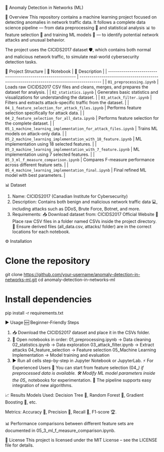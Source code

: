 🚀 Anomaly Detection in Networks (ML)

📌 Overview
This repository contains a machine learning project focused on detecting anomalies in network traffic data.
It follows a complete data science pipeline — from data preprocessing 🧹 and statistical analysis 📊 to feature selection 🎯 and training ML models 🤖 — to identify potential network attacks and unusual behavior.

The project uses the CICIDS2017 dataset 🛡️, which contains both normal and malicious network traffic, to simulate real-world cybersecurity detection tasks.

📂 Project Structure
| 📁 Notebook                                                   | 📝 Description                                                                            |
| ------------------------------------------------------------- | ----------------------------------------------------------------------------------------- |
| `01_preprocessing.ipynb`                                      | Loads raw CICIDS2017 CSV files and cleans, merges, and prepares the dataset for analysis. |
| `02_statistics.ipynb`                                         | Generates basic statistics and visualizations for understanding the dataset.              |
| `03_attack_filter.ipynb`                                      | Filters and extracts attack-specific traffic from the dataset.                            |
| `04_1_feature_selection_for_attack_files.ipynb`               | Performs feature selection specifically for attack data.                                  |
| `04_2_feature_selection_for_all_data.ipynb`                   | Performs feature selection for the complete dataset.                                      |
| `05_1_machine_learning_implementation_for_attack_files.ipynb` | Trains ML models on attack-only data.                                                     |
| `05_2_machine_learning_implementation_with_18_feature.ipynb`  | ML implementation using 18 selected features.                                             |
| `05_3_machine_learning_implementation_with_7_feature.ipynb`   | ML implementation using 7 selected features.                                              |
| `05_3_ml_f_measure_comparison.ipynb`                          | Compares F-measure performance across different feature sets.                             |
| `05_4_machine_learning_implementation_final.ipynb`            | Final refined ML model with best parameters.                                              |


📊 Dataset
1. Name: CICIDS2017 (Canadian Institute for Cybersecurity)
2. Description: Contains both benign and malicious network traffic data 💻, including attacks such as DDoS, Brute Force, Botnet, and more.
3. Requirements:
    📥 Download dataset from: CICIDS2017 Official Website
    📂 Place raw CSV files in a folder named CSVs inside the project directory.
    📄 Ensure derived files (all_data.csv, attacks/ folder) are in the correct locations for each notebook.

⚙️ Installation
# Clone the repository
git clone https://github.com/your-username/anomaly-detection-in-networks-ml.git
cd anomaly-detection-in-networks-ml

# Install dependencies
pip install -r requirements.txt

▶️ Usage
🆕 Beginner-Friendly Steps
1. 📥 Download the CICIDS2017 dataset and place it in the CSVs folder.
2. 📑 Open notebooks in order:
       01_preprocessing.ipynb → Data cleaning
       02_statistics.ipynb → Data exploration
       03_attack_filter.ipynb → Extract attacks
       04_feature_selection → Feature selection
       05_Machine Learning Implementation → Model training and evaluation
3. ▶️ Run all cells step-by-step in Jupyter Notebook or JupyterLab.
     ⚡ For Experienced Users
         🔄 You can start from feature selection (04_*) if preprocessed data is available.
         🛠 Modify ML model parameters inside the 05_* notebooks for experimentation.
         🔌 The pipeline supports easy integration of new algorithms.

📈 Results
Models Used: Decision Tree 🌳, Random Forest 🌲, Gradient Boosting 🚀, etc.

Metrics: Accuracy 🎯, Precision 📏, Recall 📢, F1-score 🏆.

📊 Performance comparisons between different feature sets are documented in 05_3_ml_f_measure_comparison.ipynb.

📜 License
This project is licensed under the MIT License – see the LICENSE file for details.
